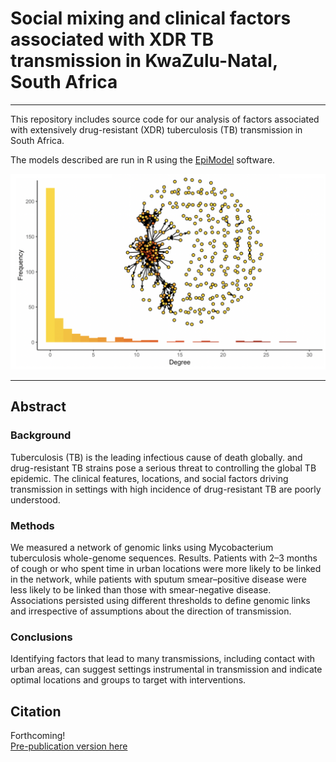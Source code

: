 Social mixing and clinical factors associated with XDR TB transmission in KwaZulu-Natal, South Africa
================

------------------------------------------------------------------------

This repository includes source code for our analysis of factors associated with extensively drug-resistant (XDR) tuberculosis (TB) transmission in South Africa.

The models described are run in R using the [EpiModel](www.epimodel.org) software.

![Transmission network of XDR TB in KwaZulu-Natal, South Africa](https://github.com/kbratnelson/tb-ergms/blob/master/TransmissionHeterogeneity/Nelson_Fig1.png)

------------------------------------------------------------------------

Abstract
--------

### Background

Tuberculosis (TB) is the leading infectious cause of death globally. and drug-resistant TB strains pose a serious threat to controlling the global TB epidemic. The clinical features, locations, and social factors driving transmission in settings with high incidence of drug-resistant TB are poorly understood.

### Methods

We measured a network of genomic links using Mycobacterium tuberculosis whole-genome sequences. Results. Patients with 2–3 months of cough or who spent time in urban locations were more likely to be linked in the network, while patients with sputum smear–positive disease were less likely to be linked than those with smear-negative disease. Associations persisted using different thresholds to define genomic links and irrespective of assumptions about the direction of transmission.

### Conclusions

Identifying factors that lead to many transmissions, including contact with urban areas, can suggest settings instrumental in transmission and indicate optimal locations and groups to target with interventions.

Citation
--------

Forthcoming!  
[Pre-publication version here](https://academic.oup.com/cid/advance-article/doi/10.1093/cid/ciz636/5531655)
